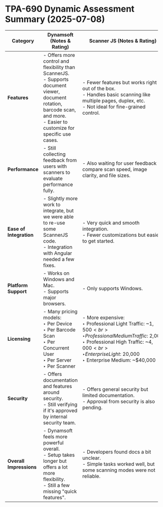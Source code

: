 # TPA-690 Dynamic Assessment Summary (2025-07-08)

| **Category**         | **Dynamsoft (Notes & Rating)**                                                                                                                 | **Scanner JS (Notes & Rating)**                                                                                                                      | **Comments / Observations**                                                                                                  |
|----------------------|------------------------------------------------------------------------------------------------------------------------------------------------|------------------------------------------------------------------------------------------------------------------------------------------------------|------------------------------------------------------------------------------------------------------------------------------|
| **Features**         | - Offers more control and flexibility than ScannerJS. <br> - Supports document viewer, document rotation, barcode scan, and more. <br> - Easier to customize for specific use cases. | - Fewer features but works right out of the box. <br> - Handles basic scanning like multiple pages, duplex, etc. <br> - Not ideal for fine-grained control. | - Dynamsoft is better if you want advanced control, but it requires more setup and dev time. <br> - ScannerJS is simpler.    |
| **Performance**      | - Still collecting feedback from users with scanners to evaluate performance fully.                                                            | - Also waiting for user feedback to compare scan speed, image clarity, and file sizes.                                                               | - Performance testing still pending on both.                                                                                 |
| **Ease of Integration** | - Slightly more work to integrate, but we were able to re-use some ScannerJS code. <br> - Integration with Angular needed a few fixes.             | - Very quick and smooth integration. <br> - Fewer customizations but easier to get started.                                                           | - ScannerJS is easier to get running fast. <br> - Dynamsoft offers more control once it's fully integrated.                  |
| **Platform Support** | - Works on Windows and Mac. <br> - Supports major browsers.                                                                                   | - Only supports Windows.                                                                                                                              | - Dynamsoft wins for broader platform compatibility.                                                                         |
| **Licensing**        | - Many pricing models: <br> ‣ Per Device <br> ‣ Per Barcode Scan <br> ‣ Per Concurrent User <br> ‣ Per Server <br> ‣ Per Scanner              | - More expensive: <br> ‣ Professional Light Traffic: ~$1,500 <br> ‣ Professional Medium Traffic: ~$2,000 <br> ‣ Professional High Traffic: ~$4,000 <br> ‣ Enterprise Light: ~$20,000 <br> ‣ Enterprise Medium: ~$40,000 | - ScannerJS licensing is surprisingly costly. <br> - Dynamsoft offers more flexible pricing depending on use case.           |
| **Security**         | - Offers documentation and features around security. <br> - Still verifying if it's approved by internal security team.                        | - Offers general security but limited documentation. <br> - Approval from security is also pending.                                                  | - Both need security team confirmation. <br> - Dynamsoft seems more transparent about its security offerings.                |
| **Overall Impressions** | - Dynamsoft feels more powerful overall. <br> - Setup takes longer but offers a lot more flexibility. <br> - Still a few missing "quick features". | - Developers found docs a bit unclear. <br> - Simple tasks worked well, but some scanning modes were not reliable.                                     | - Dynamsoft is better long-term for advanced needs. <br> - ScannerJS was faster to test, but felt limiting quickly.          |